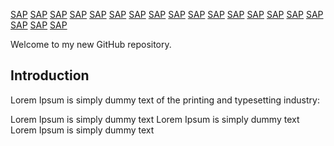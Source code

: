 
[SAP](https://docs.github.com/) 
[SAP](https://docs.github.com/) 
[SAP](https://docs.github.com/) 
[SAP](https://docs.github.com/) 
[SAP](https://docs.github.com/) 
[SAP](https://docs.github.com/) 
[SAP](https://docs.github.com/) 
[SAP](https://docs.github.com/) 
[SAP](https://docs.github.com/) 
[SAP](https://docs.github.com/) 
[SAP](https://docs.github.com/) 
[SAP](https://docs.github.com/) 
[SAP](https://docs.github.com/) 
[SAP](https://docs.github.com/) 
[SAP](https://docs.github.com/) 
[SAP](https://docs.github.com/) 
[SAP](https://docs.github.com/) 
[SAP](https://docs.github.com/) 
[SAP](https://docs.github.com/) 

Welcome to my new GitHub repository.

## Introduction

Lorem Ipsum is simply dummy text of the printing and typesetting industry:

Lorem Ipsum is simply dummy text
Lorem Ipsum is simply dummy text
Lorem Ipsum is simply dummy text

